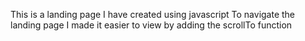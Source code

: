This is a landing page I have created using javascript
To navigate the landing page I made it easier to view by adding the scrollTo function